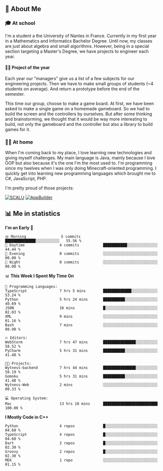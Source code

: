 ## 👀 About Me

### 🎓 At school

I'm a student a the University of Nantes in France. Currently in my first year in a Mathematics and Informatics Bachelor Degree. Until now, my classes are just about algebra and small algorithms. However, being in a special section targeting a Master's Degree, we have projects to engineer each year. 

#### 🔧🔬 Project of the year

Each year our "managers" give us a list of a few subjects for our engineering projects. Then we have to make small groups of students (~4 students on average). And return a prototype before the end of the semester.

This time our group, choose to make a game board. At first, we have been asked to make a single game on a homemade gameboard. So we had to build the screen and the controllers by ourselves. 
But after some thinking and brainstorming, we thought that it would be way more interesting to build, not only the gameboard and the controller but also a library to build games for it.

### 👨‍💻 At home

When I'm coming back to my place, I love learning new technologies and giving myself challenges. My main language is Java, mainly because I love OOP but also because it's the one I'm the most used to. I'm programming since my twelves when I was only doing Minecraft-oriented programming.  I quickly get into learning new programming languages which brought me to C#, JavaScript, PHP. 

I'm pretty proud of those projects:

[![SCALU](https://github-readme-stats.vercel.app/api/pin?username=renardfute&repo=SCALU)](https://github.com/renardfute/scalu)
[![AppBuilder](https://github-readme-stats.vercel.app/api/pin?username=pulsedev2&repo=AppBuilder)](https://github.com/pulsedev2/AppBuilder)

## 📊 Me in statistics
<!--START_SECTION:waka-->
**I'm an Early 🐤** 

```text
🌞 Morning                5 commits           ██████████████░░░░░░░░░░░   55.56 % 
🌆 Daytime                4 commits           ███████████░░░░░░░░░░░░░░   44.44 % 
🌃 Evening                0 commits           ░░░░░░░░░░░░░░░░░░░░░░░░░   00.00 % 
🌙 Night                  0 commits           ░░░░░░░░░░░░░░░░░░░░░░░░░   00.00 % 
```


📊 **This Week I Spent My Time On** 

```text
💬 Programming Languages: 
TypeScript               7 hrs 5 mins        █████████████░░░░░░░░░░░░   53.24 % 
Python                   5 hrs 24 mins       ██████████░░░░░░░░░░░░░░░   40.69 % 
JSON                     16 mins             █░░░░░░░░░░░░░░░░░░░░░░░░   02.03 % 
XML                      9 mins              ░░░░░░░░░░░░░░░░░░░░░░░░░   01.16 % 
Bash                     7 mins              ░░░░░░░░░░░░░░░░░░░░░░░░░   00.90 % 

🔥 Editors: 
WebStorm                 7 hrs 47 mins       ███████████████░░░░░░░░░░   58.52 % 
PyCharm                  5 hrs 31 mins       ██████████░░░░░░░░░░░░░░░   41.48 % 

🐱‍💻 Projects: 
Wytness-backend          7 hrs 44 mins       ███████████████░░░░░░░░░░   58.19 % 
Gomoku                   5 hrs 31 mins       ██████████░░░░░░░░░░░░░░░   41.48 % 
Wytness-Web              2 mins              ░░░░░░░░░░░░░░░░░░░░░░░░░   00.33 % 

💻 Operating System: 
Mac                      13 hrs 18 mins      █████████████████████████   100.00 % 
```

**I Mostly Code in C++** 

```text
Python                   4 repos             █░░░░░░░░░░░░░░░░░░░░░░░░   04.60 % 
TypeScript               4 repos             █░░░░░░░░░░░░░░░░░░░░░░░░   04.60 % 
Dart                     2 repos             █░░░░░░░░░░░░░░░░░░░░░░░░   02.30 % 
Groovy                   2 repos             █░░░░░░░░░░░░░░░░░░░░░░░░   02.30 % 
MDX                      1 repo              ░░░░░░░░░░░░░░░░░░░░░░░░░   01.15 % 
```




<!--END_SECTION:waka-->
